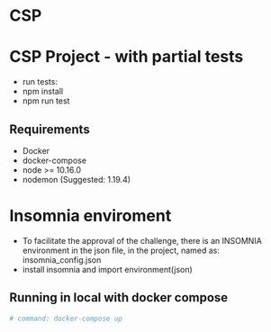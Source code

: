 # CSP

# CSP Project - with partial tests
- run tests:
- npm install 
- npm run test


## Requirements
- Docker
- docker-compose
- node >= 10.16.0
- nodemon (Suggested: 1.19.4)

# Insomnia enviroment
- To facilitate the approval of the challenge, there is an INSOMNIA environment in the json file, in the project, named as: insomnia_config.json
- install insomnia and import environment(json)


## Running in local with docker compose 
``` bash
# command: docker-compose up


